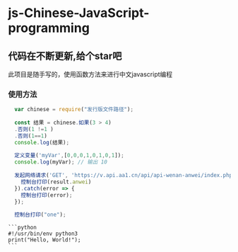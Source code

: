 # js-Chinese-JavaScript-programming <br>
## 代码在不断更新,给个star吧
此项目是随手写的，使用函数方法来进行中文javascript编程 <br>
### 使用方法
```javascript
  var chinese = require("发行版文件路径");
  
  const 结果 = chinese.如果(3 > 4)
  .否则(1 !=1 )
  .否则(1==1)
  console.log(结果);
  
  定义变量('myVar',[0,0,0,1,0,1,0,1]);
  console.log(myVar); // 输出 10
  
  发起网络请求('GET', 'https://v.api.aa1.cn/api/api-wenan-anwei/index.php?type=json').then(result => {
    控制台打印(result.anwei)
  }).catch(error => {
    控制台打印(error);
  });
  
  控制台打印("one");
  ```
    ```python
    #!/usr/bin/env python3
    print("Hello, World!");
    ```
